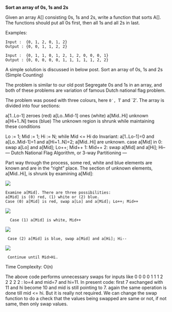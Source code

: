 **Sort an array of 0s, 1s and 2s**

Given an array A[] consisting 0s, 1s and 2s, write a function that sorts A[]. 
The functions should put all 0s first, then all 1s and all 2s in last.

Examples:

    Input :  {0, 1, 2, 0, 1, 2}
    Output : {0, 0, 1, 1, 2, 2}
    
    Input :  {0, 1, 1, 0, 1, 2, 1, 2, 0, 0, 0, 1}
    Output : {0, 0, 0, 0, 0, 1, 1, 1, 1, 1, 2, 2}
    
A simple solution is discussed in below post.
Sort an array of 0s, 1s and 2s (Simple Counting)

The problem is similar to our old post Segregate 0s and 1s in an array, and both of these problems are variation of famous Dutch national flag problem.

The problem was posed with three colours, here `0′, `1′ and `2′. The array is divided into four sections:

a[1..Lo-1] zeroes (red)
a[Lo..Mid-1] ones (white)
a[Mid..Hi] unknown
a[Hi+1..N] twos (blue)
The unknown region is shrunk while maintaining these conditions

Lo := 1; Mid := 1; Hi := N;
while Mid <= Hi do
Invariant: a[1..Lo-1]=0 and a[Lo..Mid-1]=1 and a[Hi+1..N]=2; a[Mid..Hi] are unknown.
case a[Mid] in
0: swap a[Lo] and a[Mid]; Lo++; Mid++
1: Mid++
2: swap a[Mid] and a[Hi]; Hi–
— Dutch National Flag Algorithm, or 3-way Partitioning —

Part way through the process, some red, white and blue elements are known and are in the “right” place. 
The section of unknown elements, a[Mid..Hi], is shrunk by examining a[Mid]:

   <img src="https://cdncontribute.geeksforgeeks.org/wp-content/uploads/list.jpg"/>

    Examine a[Mid]. There are three possibilities: 
    a[Mid] is (0) red, (1) white or (2) blue.
    Case (0) a[Mid] is red, swap a[Lo] and a[Mid]; Lo++; Mid++
    
  <img src="https://cdncontribute.geeksforgeeks.org/wp-content/uploads/list2-1.jpg"/>
  
      Case (1) a[Mid] is white, Mid++
      
  <img src="https://cdncontribute.geeksforgeeks.org/wp-content/uploads/list3.jpg"/>
  
     Case (2) a[Mid] is blue, swap a[Mid] and a[Hi]; Hi--  
   
   <img src="https://cdncontribute.geeksforgeeks.org/wp-content/uploads/list4.jpg"/>
   
     Continue until Mid>Hi. 
     
   Time Complexity: O(n)
   
   The above code performs unnecessary swaps for inputs like 0 0 0 0 1 1 1 2 2 2 2 2 : lo=4 and mid=7 and hi=11. 
   In present code: first 7 exchanged with 11 and hi become 10 and mid is still pointing to 7. again the same operation is done till mid <= hi. 
   But it is really not required. We can change the swap function to do a check that the values being swapped are same or not, if not same, then only swap values.